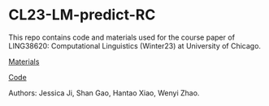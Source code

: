 # CL23-LM-predict-RC

This repo contains code and materials used for the course paper of  LING38620: Computational Linguistics (Winter23) at University of Chicago. 

[Materials](CL_sentences.xlsx)

[Code](CL2023.ipynb)

Authors: Jessica Ji, Shan Gao, Hantao Xiao, Wenyi Zhao.
